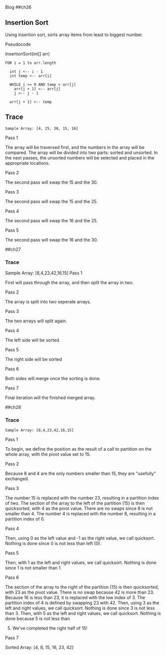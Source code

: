 Blog
##ch26
## Insertion Sort

Using insertion sort, sorts array items from least to biggest number.

Pseudocode

InsertionSort(int[] arr)

```
FOR i = 1 to arr.length

  int j <-- i - 1
  int temp <-- arr[i]
  
  WHILE j >= 0 AND temp < arr[j]
    arr[j + 1] <-- arr[j]
    j <-- j - 1
    
  arr[j + 1] <-- temp
```

## Trace

```
Sample Array: [4, 25, 30, 15, 16]
```

Pass 1

The array will be traversed first, and the numbers in the array will be compared. The array will be
divided into two parts: sorted and unsorted. In the next passes, the unsorted numbers will be
selected and placed in the appropriate locations.

Pass 2

The second pass will swap the 15 and the 30.

Pass 3

The second pass will swap the 15 and the 25.

Pass 4

The second pass will swap the 16 and the 25.

Pass 5

The second pass will swap the 16 and the 30.


##ch27

### Trace
Sample Array: [8,4,23,42,16,15]
Pass 1

First will pass through the array, and then split the array in two.

Pass 2

The array is split into two seperate arrays.

Pass 3

The two arrays will split again.

Pass 4

The left side will be sorted.

Pass 5

The right side will be sorted

Pass 6

Both sides will merge once the sorting is done.

Pass 7

Final iteration will the finished merged array.

##ch28


### Trace

```
Sample Array: [8,4,23,42,16,15]
```

Pass 1

To begin, we define the position as the result of a call to partition on the whole array, with the
pivot value set to 15.

Pass 2

Because 8 and 4 are the only numbers smaller than 15, they are "usefully" exchanged.

Pass 3

The number 15 is replaced with the number 23, resulting in a partition index of two. The section of
the array to the left of the partition (15) is then quicksorted, with 4 as the pivot value. There
are no swaps since 8 is not smaller than 4. The number 4 is replaced with the number 8, resulting in
a partition index of 0.

Pass 4

Then, using 0 as the left value and -1 as the right value, we call quicksort. Nothing is done since
0 is not less than left (0).

Pass 5

Then, with 1 as the left and right values, we call quicksort. Nothing is done since 1 is not smaller
than 1.

Pass 6

The section of the array to the right of the partition (15) is then quicksorted, with 23 as the
pivot value. There is no swap because 42 is more than 23. Because 16 is less than 23, it is replaced
with the low index of 3. The partition index of 4 is defined by swapping 23 with 42. Then, using 3
as the left and right values, we call quicksort. Nothing is done since 3 is not less than 3. Then,
with 5 as the left and right values, we call quicksort. Nothing is done because 5 is not less than

5. We've completed the right half of 15!

Pass 7

Sorted Array: [4, 8, 15, 16, 23, 42]